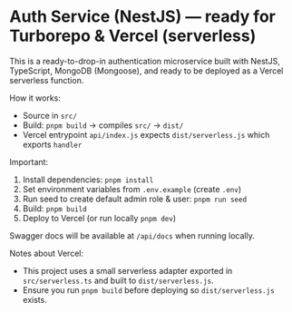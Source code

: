 # Auth Service (NestJS) — ready for Turborepo & Vercel (serverless)

This is a ready-to-drop-in authentication microservice built with NestJS, TypeScript, MongoDB (Mongoose), and ready to be deployed as a Vercel serverless function.

How it works:
- Source in `src/`
- Build: `pnpm build` -> compiles `src/` -> `dist/`
- Vercel entrypoint `api/index.js` expects `dist/serverless.js` which exports `handler`

Important:
1. Install dependencies: `pnpm install`
2. Set environment variables from `.env.example` (create `.env`)
3. Run seed to create default admin role & user: `pnpm run seed`
4. Build: `pnpm build`
5. Deploy to Vercel (or run locally `pnpm dev`)

Swagger docs will be available at `/api/docs` when running locally.

Notes about Vercel:
- This project uses a small serverless adapter exported in `src/serverless.ts` and built to `dist/serverless.js`.
- Ensure you run `pnpm build` before deploying so `dist/serverless.js` exists.

